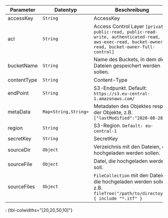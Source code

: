 Parameter | Datentyp | Beschreibung | Optional
----------|----------|-------------|-------------
accessKey | `String` | AccessKey | nein
acl | `String` | Access Control Layer `[private, public-read, public-read-write, authenticated-read, aws-exec-read, bucket-owner-read, bucket-owner-full-control]` | nein
bucketName | `String` | Name des Buckets, in dem die Dateien gespeichert werden sollen. | nein
contentType | `String` | Content-Type | ja
endPoint | `String` | S3-Endpunkt. Default: `https://s3.eu-central-1.amazonaws.com/` | ja
metaData | `Map<String,String>` | Metadaten des Objektes resp. der Objekte, z.B. `["lastModified":"2020-08-28"]` | ja
region | `String` | S3-Region. `Default: eu-central-1` | nein
secretKey | `String` | SecretKey | nein
sourceDir | `Object` | Verzeichnis mit den Dateien, die hochgeladen werden sollen. | ja
sourceFile | `Object` | Datei, die hochgeladen werden soll. | ja
sourceFiles | `Object` | `FileCollection` mit den Dateien, die hochgeladen werden sollen, z.B. `fileTree("/path/to/directoy/") { include "*.itf" }` | ja
: {tbl-colwidths="[20,20,50,10]"}
